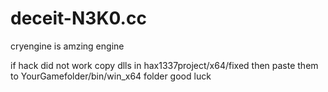 # deceit-N3K0.cc
cryengine is amzing engine

if hack did not work copy dlls in hax1337project/x64/fixed  then paste them to YourGamefolder/bin/win_x64 folder
good luck
